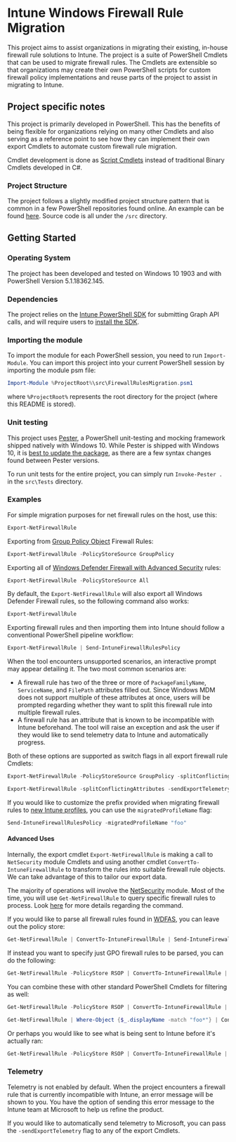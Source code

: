 # Intune Windows Firewall Rule Migration

This project aims to assist organizations in migrating their existing, in-house firewall rule solutions to Intune.
The project is a suite of PowerShell Cmdlets that can be used to migrate firewall rules. The Cmdlets are extensible so that
organizations may create their own PowerShell scripts for custom firewall policy implementations and
reuse parts of the project to assist in migrating to Intune.

## Project specific notes

This project is primarily developed in PowerShell. This has the benefits of being flexible for organizations relying on many other Cmdlets and also serving as a
reference point to see how they can implement their own export Cmdlets to automate custom firewall rule migration.

Cmdlet development is done as [Script Cmdlets](https://devblogs.microsoft.com/powershell/fun-with-script-Cmdlets/) instead of traditional
Binary Cmdlets developed in C#.

### Project Structure

The project follows a slightly modified project structure pattern that is common in a few PowerShell repositories found online. An example
can be found [here](http://ramblingcookiemonster.github.io/Building-A-PowerShell-Module/). Source code is all under the `/src` directory.

## Getting Started

### Operating System

The project has been developed and tested on Windows 10 1903 and with PowerShell Version 5.1.18362.145.

### Dependencies

The project relies on the [Intune PowerShell SDK](https://github.com/Microsoft/Intune-PowerShell-SDK) for submitting Graph API calls, and will require users to [install the SDK](https://github.com/Microsoft/Intune-PowerShell-SDK#getting-started).

### Importing the module

To import the module for each PowerShell session, you need to run `Import-Module`. You can import this project into your current PowerShell session by importing the module psm file:

```PowerShell
Import-Module %ProjectRoot%\src\FirewallRulesMigration.psm1
```

where `%ProjectRoot%` represents the root directory for the project (where this README is stored).

### Unit testing

This project uses [Pester](https://github.com/pester/Pester), a PowerShell unit-testing and mocking framework shipped natively with Windows 10.
While Pester is shipped with Windows 10, it is [best to update the package](https://github.com/pester/Pester#installation), as there are a
few syntax changes found between Pester versions.

To run unit tests for the entire project, you can simply run `Invoke-Pester .` in the `src\Tests` directory.

### Examples

For simple migration purposes for net firewall rules on the host, use this:

```PowerShell
Export-NetFirewallRule
```

Exporting from [Group Policy Object](https://docs.microsoft.com/en-us/previous-versions/windows/desktop/Policy/group-policy-objects) Firewall Rules:

```PowerShell
Export-NetFirewallRule -PolicyStoreSource GroupPolicy
```

Exporting all of [Windows Defender Firewall with Advanced Security](https://docs.microsoft.com/en-us/windows/security/threat-protection/windows-firewall/windows-firewall-with-advanced-security) rules:

```PowerShell
Export-NetFirewallRule -PolicyStoreSource All
```

By default, the `Export-NetFirewallRule` will also export all Windows Defender Firewall rules, so the following command also works:

```PowerShell
Export-NetFirewallRule
```

Exporting firewall rules and then importing them into Intune should follow a conventional PowerShell pipeline workflow:

```PowerShell
Export-NetFirewallRule | Send-IntuneFirewallRulesPolicy
```

When the tool encounters unsupported scenarios, an interactive prompt may appear detailing it.
The two most common scenarios are:

- A firewall rule has two of the three or more of `PackageFamilyName`, `ServiceName`, and `FilePath` attributes filled out. Since Windows MDM does not support multiple
of these attributes at once, users will be prompted regarding whether they want to split this firewall rule into multiple firewall rules.
- A firewall rule has an attribute that is known to be incompatible with Intune beforehand. The tool will raise an exception and ask the user if they would like to
send telemetry data to Intune and automatically progress.

Both of these options are supported as switch flags in all export firewall rule Cmdlets:

```PowerShell
Export-NetFirewallRule -PolicyStoreSource GroupPolicy -splitConflictingAttributes -sendExportTelemetry
```

```PowerShell
Export-NetFirewallRule -splitConflictingAttributes -sendExportTelemetry
```

If you would like to customize the prefix provided when migrating firewall rules to [new Intune profiles](https://docs.microsoft.com/en-us/intune/device-profile-create),
you can use the `migratedProfileName` flag:

```PowerShell
Send-IntuneFirewallRulesPolicy -migratedProfileName "foo"
```

#### Advanced Uses

Internally, the export cmdlet `Export-NetFirewallRule` is making a call to `NetSecurity` module Cmdlets and using another cmdlet `ConvertTo-IntuneFirewallRule` to
transform the rules into suitable firewall rule objects. We can take advantage of this to tailor our export data.

The majority of operations will involve the [NetSecurity](https://docs.microsoft.com/en-us/powershell/module/netsecurity/?view=win10-ps) module. Most of the time,
you will use `Get-NetFirewallRule` to query specific firewall rules to process.
Look [here](https://docs.microsoft.com/en-us/powershell/module/netsecurity/Get-NetFirewallRule?view=win10-ps) for more details regarding the command.

If you would like to parse all firewall rules found in [WDFAS](https://docs.microsoft.com/en-us/windows/security/threat-protection/windows-firewall/windows-firewall-with-advanced-security), you can leave out the policy store:

```PowerShell
Get-NetFirewallRule | ConvertTo-IntuneFirewallRule | Send-IntuneFirewallRulesPolicy
```

If instead you want to specify just GPO firewall rules to be parsed, you can do the following:

```PowerShell
Get-NetFirewallRule -PolicyStore RSOP | ConvertTo-IntuneFirewallRule | Send-IntuneFirewallRulesPolicy
```

You can combine these with other standard PowerShell Cmdlets for filtering as well:

```PowerShell
Get-NetFirewallRule -PolicyStore RSOP | ConvertTo-IntuneFirewallRule | Where-Object {$_.serviceName -ne "SomeUnwantedService"} | Send-IntuneFirewallRulesPolicy
```

```PowerShell
Get-NetFirewallRule | Where-Object {$_.displayName -match "foo*"} | ConvertTo-IntuneFirewallRule | Send-IntuneFirewallRulesPolicy
```

Or perhaps you would like to see what is being sent to Intune before it's actually ran:

```PowerShell
Get-NetFirewallRule -PolicyStore RSOP | ConvertTo-IntuneFirewallRule | Send-IntuneFirewallRulesPolicy -WhatIf
```

### Telemetry

Telemetry is not enabled by default. When the project encounters a firewall rule that is currently incompatible with Intune,
an error message will be shown to you. You have the option of sending this error message to the Intune team at Microsoft to help
us refine the product.

If you would like to automatically send telemetry to Microsoft, you can pass the `-sendExportTelemetry` flag to any of the export Cmdlets.
